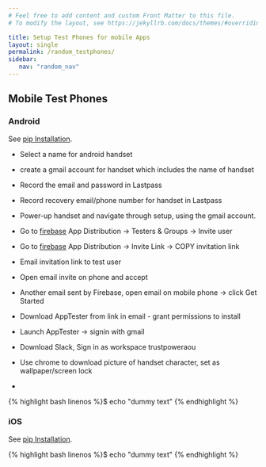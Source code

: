 ```yaml
---
# Feel free to add content and custom Front Matter to this file.
# To modify the layout, see https://jekyllrb.com/docs/themes/#overriding-theme-defaults

title: Setup Test Phones for mobile Apps
layout: single
permalink: /random_testphones/
sidebar:
   nav: "random_nav"
---
```


## Mobile Test Phones 
### Android
See [pip Installation](https://pip.pypa.io/en/stable/installing/).
* Select a name for android handset
* create a gmail account for handset which includes the name of handset
* Record the email and password in Lastpass
* Record recovery email/phone number for handset in Lastpass
* Power-up handset and navigate through setup, using the gmail account.
* Go to [firebase]( ) App Distribution -> Testers & Groups -> Invite user 
* Go to [firebase]( ) App Distribution -> Invite Link -> COPY invitation link
* Email invitation link to test user
* Open email invite on phone and accept
* Another email sent by Firebase, open email on mobile phone -> click Get Started
* Download AppTester from link in email - grant permissions to install
* Launch AppTester -> signin with gmail
* Download Slack, Sign in as workspace trustpoweraou
* Use chrome to download picture of handset character, set as wallpaper/screen lock

* 

{% highlight bash linenos %}$ echo "dummy text" {% endhighlight %}
### iOS
See [pip Installation](https://pip.pypa.io/en/stable/installing/).

{% highlight bash linenos %}$ echo "dummy text" {% endhighlight %}
